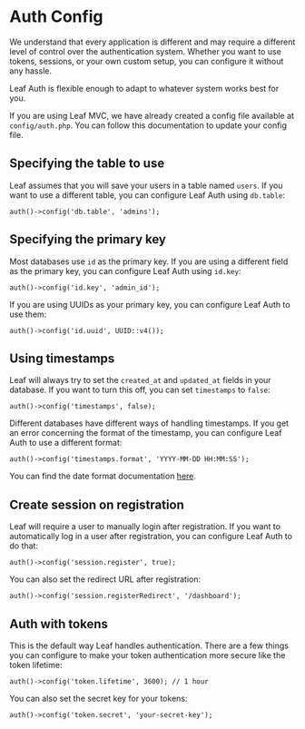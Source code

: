 # Auth Config

We understand that every application is different and may require a different level of control over the authentication system. Whether you want to use tokens, sessions, or your own custom setup, you can configure it without any hassle.

Leaf Auth is flexible enough to adapt to whatever system works best for you.

If you are using Leaf MVC, we have already created a config file available at `config/auth.php`. You can follow this documentation to update your config file.

## Specifying the table to use

Leaf assumes that you will save your users in a table named `users`. If you want to use a different table, you can configure Leaf Auth using `db.table`:

```php:no-line-numbers
auth()->config('db.table', 'admins');
```

## Specifying the primary key

Most databases use `id` as the primary key. If you are using a different field as the primary key, you can configure Leaf Auth using `id.key`:

```php:no-line-numbers
auth()->config('id.key', 'admin_id');
```

If you are using UUIDs as your primary key, you can configure Leaf Auth to use them:

```php:no-line-numbers
auth()->config('id.uuid', UUID::v4());
```

## Using timestamps

Leaf will always try to set the `created_at` and `updated_at` fields in your database. If you want to turn this off, you can set `timestamps` to `false`:

```php:no-line-numbers
auth()->config('timestamps', false);
```

Different databases have different ways of handling timestamps. If you get an error concerning the format of the timestamp, you can configure Leaf Auth to use a different format:

```php:no-line-numbers
auth()->config('timestamps.format', 'YYYY-MM-DD HH:MM:SS');
```

You can find the date format documentation [here](/docs/utils/date#formatting-dates).

## Create session on registration

Leaf will require a user to manually login after registration. If you want to automatically log in a user after registration, you can configure Leaf Auth to do that:

```php:no-line-numbers
auth()->config('session.register', true);
```

You can also set the redirect URL after registration:

```php:no-line-numbers
auth()->config('session.registerRedirect', '/dashboard');
```

## Auth with tokens

This is the default way Leaf handles authentication. There are a few things you can configure to make your token authentication more secure like the token lifetime:

```php:no-line-numbers
auth()->config('token.lifetime', 3600); // 1 hour
```

You can also set the secret key for your tokens:

```php:no-line-numbers
auth()->config('token.secret', 'your-secret-key');
```
